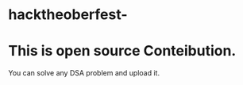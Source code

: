 # hacktheoberfest-
# This is open source Conteibution.
You can solve any DSA problem and upload it.
